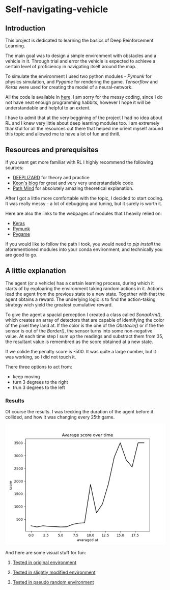 # Self-navigating-vehicle

## Introduction

This project is dedicated to learning the basics of Deep Reinforcement Learning.

The main goal was to design a simple environment with obstacles and a vehicle in it. Through trial and error the vehicle is expected to achieve a certain level of proficiency in navigating itself around the map.

To simulate the environment I used two python modules - _Pymunk_ for physics simulation, and _Pygame_ for rendering the game.
_Tensorflow_ and _Keras_ were used for creating the model of a neural-network.

All the code is available in [here](https://github.com/AntonKovalov/Self-navigating-vehicle/blob/master/main.py). I am sorry for the messy coding, since I do not have neat enough programming habbits, however I hope it will be understandable and helpful to an extent.

I have to admit that at the very beggining of the project I had no idea about RL and I knew very little about deep learning modules too. I am extremely thankful for all the resources out there that helped me orient myself around this topic and allowed me to have a lot of fun and thrill.


## Resources and prerequisites

If you want get more familiar with RL I highly recommend the following sources:

 * [DEEPLIZARD](https://deeplizard.com/learn/playlist/PLZbbT5o_s2xoWNVdDudn51XM8lOuZ_Njv) for theory and practice
 * [Keon's blog](https://keon.github.io/) for great and very very understandable code
 * [Path Mind](https://pathmind.com/wiki/deep-reinforcement-learning) for absolutely amazing theoretical explanation.
 
After I got a little more comfortable with the topic, I decided to start coding. It was really messy - a lot of debugging and tuning, but it surely is worth it.

Here are also the links to the webpages of modules that I heavily relied on:
 
 * [Keras](https://keras.io/)
 * [Pymunk](http://www.pymunk.org/en/latest/pymunk.html)
 * [Pygame](https://www.pygame.org/docs/)

If you would like to follow the path I took, you would need to *pip install* the aforementioned modules into your conda environment, and technically you are good to go.

## A little explanation

The agent (or a vehicle) has a certain learning process, during which it starts of by exploaring the environment taking random actions in it. Actions lead the agent from the previous state to a new state. Together with that the agent obtains a reward. The underlying logic is to find the action-taking strategy wich yield the greatest cumulative reward.

To give the agent a spacial perception I created a class called *SonarArm()*, which creates an array of detectors that are capable of identifying the color of the pixel they land at. If the color is the one of the *Obstacle()* or if the the sensor is out of the *Border()*, the sensor turns into some non-negative value. At each time step I sum up the readings and substract them from 35, the resultant value is remembred as the score obtained at a new state.

If we colide the penalty score is -500. It was quite a large number, but it was working, so I did not touch it.

There three options to act from:
 - keep moving
 - turn 3 degrees to the right
 - trun 3 degrees to the left
 

### Results

Of course the results. I was trecking the duration of the agent before it collided, and how it was changing every 25th game.

![Image of Yaktocat](fig_av.png)

And here are some visual stuff for fun:

 1. [Tested in original environment](https://www.youtube.com/watch?v=UOuvcNy_85k)
 
 2. [Tested in slightly modified environment](https://www.youtube.com/watch?v=_JjJafT6PhM)
 
 3. [Tested in pseudo random environment](https://www.youtube.com/watch?v=BGAc1jN2V7Q)

